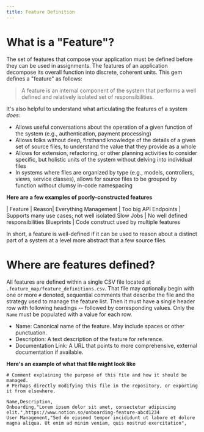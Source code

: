 ```yaml
---
title: Feature Definition
---
```


# What is a "Feature"?

The set of features that compose your application must be defined before they can be used in assignments.  The features of an application decompose its overall function into discrete, coherent units.  This gem defines a "feature" as follows:

> A feature is an internal component of the system that performs a well defined and relatively isolated set of responsibilities.

It's also helpful to understand what articulating the features of a system _does_:

  - Allows useful conversations about the operation of a given function of the system (e.g., authentication, payment processing)
  - Allows folks without deep, firsthand knowledge of the details of a given set of source files, to understand the value that they provide as a whole
  - Allows for extension, refactoring, or other planning activities to consider specific, but holistic units of the system without delving into individual files
  - In systems where files are organized by type (e.g., models, controllers, views, service classes), allows for source files to be grouped by function without clumsy in-code namespacing

**Here are a few examples of poorly-constructed features**

| Feature | Reason|
Everything Management | Too big
API Endpoints | Supports many use cases; not well isolated
Slow Jobs | No well defined responsibilities
Blueprints | Code construct used by multiple features

In short, a feature is well-defined if it can be used to reason about a distinct part of a system at a level more abstract that a few source files.

# Where are features defined?

All features are defined within a single CSV file located at `.feature_map/feature_definitions.csv`.  That file may optionally begin with one or more `#` denoted, sequential comments that describe the file and the strategy used to manage the feature list.  Then it must have a single header row with following headings -- followed by corresponding values.  Only the `Name` must be populated with a value for each row.
  - Name:  Canonical name of the feature.  May include spaces or other punctuation.
  - Description:  A text description of the feature for reference.
  - Documentation Link:  A URL that points to more comprehensive, external documentation if available.

**Here's an example of what that file might look like**

```
# Comment explaining the purpose of this file and how it should be managed.
# Perhaps directly modifying this file in the repository, or exporting it from elsewhere.

Name,Description,
Onboarding,"Lorem ipsum dolor sit amet, consectetur adipiscing elit.",https://www.notion.so/onboarding-feature-abcd1234
User Management,"Sed do eiusmod tempor incididunt ut labore et dolore magna aliqua. Ut enim ad minim veniam, quis nostrud exercitation",
```
